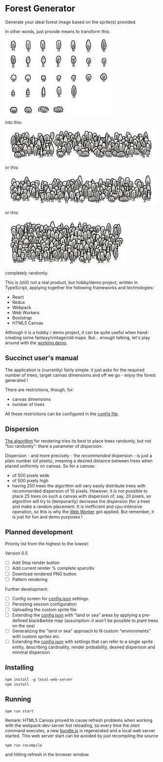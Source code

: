 # Forest Generator

Generate your ideal forest image based on the sprite(s) provided.

In other words, just provide means to transform this:

![Sprite](img/examples/trees-sprite.png)

into this:

![Forest #1](img/examples/example-forest-1.png)

or this:

![Forest #2](img/examples/example-forest-2.png)

or this:

![Forest #3](img/examples/example-forest-3.png)

completely randomly.

This is (still) not a real product, but hobby/demo project, written in TypeScript, applying together the following frameworks and technologies:
* React
* Redux
* Webpack
* Web Workers
* Bootstrap
* HTML5 Canvas

Although it is a hobby / demo project, it can be quite useful when hand-creating some fantasy/vintage/old maps. But... enough talking, let's play around with the [working demo](https://sharpcoding.github.io/forest-generator/).

## Succinct user's manual 

The application is (currently) fairly simple: it just asks for the required number of trees, target canvas dimensions and off we go - enjoy the forest generated !

There are restrictions, though, for:
* canvas dimensions
* number of trees

All these restrictions can be configured in the [config file](/src/config.json).

## Dispersion

[The algorithm](src/algorithms/treeGeneratorWithDispersion.ts) for rendering tries its best to place trees randomly, but not "too randomly": there a parameter of *dispersion*. 

Dispersion - and more precisely - the *recommended* dispersion - is just a plain number (of pixels), meaning a desired distance between trees when placed uniformly on canvas. So for a canvas:
* of 500 pixels wide
* of 500 pixels high
* having 250 trees
the algorithm will very easily distribute trees with recommended dispersion of 10 pixels. However, it is not possible to place 25 trees on such a canvas with dispersion of, say, 20 pixels, so algorithm will try to (temporarily) decrease the dispersion (for a tree) and make a random placement. It is inefficient and cpu-intensive operation, so this is why the [Web Worker](src/algorithms/treeGeneratorWithDispersion.ts) got applied. But remember, it is just for fun and demo purposes !

## Planned development

Priority list from the highest to the lowest:

Version 0.5
- [ ] Add Stop render button 
- [ ] Add current render % complete span/div 
- [ ] Download rendered PNG button
- [ ] Pattern rendering

Further development:
- [ ] Config screen for [config.json](src/config.json) settings.
- [ ] Persisting session configuration
- [ ] Uploading the custom sprite file
- [ ] Extending the [config.json](src/config.json) with "land or sea" areas by applying a pre-defined black&white map (assumption: it won't be possible to plant trees on the sea)
- [ ] Generalizing the "land or sea" approach to N custom "environments" with custom sprites etc.
- [ ] Extending the [config.json](src/config.json) with settings that can refer to a single sprite entity, describing cardinality, render probability, desired dispersion and minimal dispersion

## Installing

```
npm install -g local-web-server
npm install
```

## Running

```
npm run start
```

Remark: HTML5 Canvas proved to cause refresh problems when working with the webpack-dev-server hot reloading, so every time the *start* command executes, a new [bundle.js](/dist/bundle.js) is regenerated and a local web server started. This web server start can be avoided by just recompiling the source

```
npm run recompile
```

and hitting refresh in the browser window.